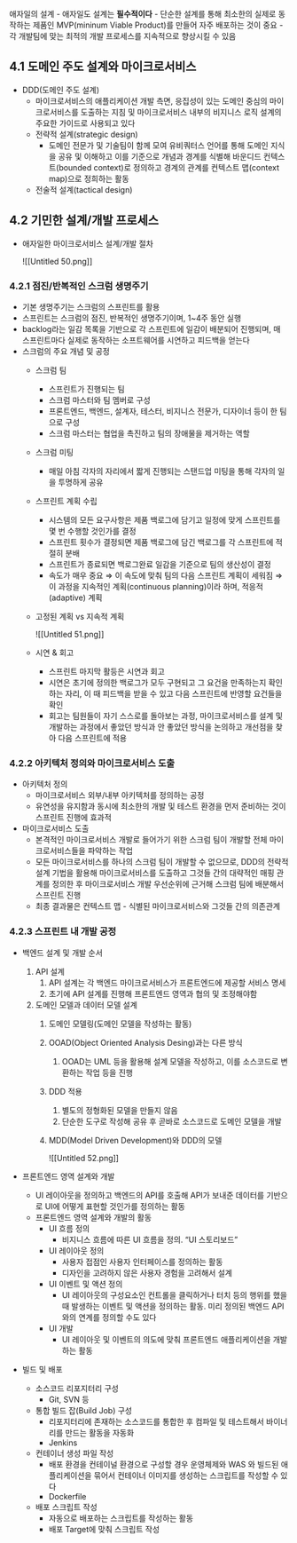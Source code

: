애자일의 설계
    - 애자일도 설계는 **필수적이다**
    - 단순한 설계를 통해 최소한의 실제로 동작하는 제품인 MVP(mininum Viable Product)를 만들어 자주 배포하는 것이 중요
    - 각 개발팀에 맞는 최적의 개발 프로세스를 지속적으로 향상시킬 수 있음

## 4.1 도메인 주도 설계와 마이크로서비스
- DDD(도메인 주도 설계)
    - 마이크로서비스의 애플리케이션 개발 측면, 응집성이 있는 도메인 중심의 마이크로서비스를 도출하는 지침 및 마이크로서비스 내부의 비지니스 로직 설계의 주요한 가이드로 사용되고 있다
    - 전략적 설계(strategic design)
        - 도메인 전문가 및 기술팀이 함께 모여 유비쿼터스 언어를 통해 도메인 지식을 공유 및 이해하고 이를 기준으로 개념과 경계를 식별해 바운디드 컨텍스트(bounded context)로 정의하고 경계의 관계를 컨텍스트 맵(context map)으로 정희하는 활동
    - 전술적 설계(tactical design)

## 4.2 기민한 설계/개발 프로세스

- 애자일한 마이크로서비스 설계/개발 절차
    
    ![[Untitled 50.png]]

### 4.2.1 점진/반복적인 스크럼 생명주기

- 기본 생명주기는 스크럼의 스프린트를 활용
- 스프린트는 스크럼의 점진, 반복적인 생명주기이며, 1~4주 동안 실행
- backlog라는 일감 목록을 기반으로 각 스프린트에 일감이 배분되어 진행되며, 매 스프린트마다 실제로 동작하는 소프트웨어를 시연하고 피드백을 얻는다
- 스크럼의 주요 개념 및 공정
    - 스크럼 팀
        - 스프린트가 진행되는 팀
        - 스크럼 마스터와 팀 멤버로 구성
        - 프론트엔드, 백엔드, 설계자, 테스터, 비지니스 전문가, 디자이너 등이 한 팀으로 구성
        - 스크럼 마스터는 협업을 촉진하고 팀의 장애물을 제거하는 역할
    - 스크럼 미팅
        - 매일 아침 각자의 자리에서 짧게 진행되는 스탠드업 미팅을 통해 각자의 일을 투명하게 공유
    - 스프린트 계획 수립
        - 시스템의 모든 요구사항은 제품 백로그에 담기고 일정에 맞게 스프린트를 몇 번 수행할 것인가를 결정
        - 스프린트 횟수가 결정되면 제품 백로그에 담긴 백로그를 각 스프린트에 적절히 분배
        - 스프린트가 종료되면 백로그완료 일감을 기준으로 팀의 생산성이 결정
        - 속도가 매우 중요 ⇒ 이 속도에 맞춰 팀의 다음 스프린트 계획이 세워짐 ⇒ 이 과정을 지속적인 계획(continuous planning)이라 하며, 적응적(adaptive) 계획
    - 고정된 계획 vs 지속적 계획
        
        ![[Untitled 51.png]]
        
    - 시연 & 회고
        - 스프린트 마지막 활등은 시연과 회고
        - 시연은 초기에 정의한 백로그가 모두 구현되고 그 요건을 만족하는지 확인하는 자리, 이 때 피드백을 받을 수 있고 다음 스프린트에 반영할 요건들을 확인
        - 회고는 팀원들이 자기 스스로를 돌아보는 과정, 마이크로서비스를 설계 및 개발하는 과정에서 좋았던 방식과 안 좋았던 방식을 논의하고 개선점을 찾아 다음 스프린트에 적용

### 4.2.2 아키텍처 정의와 마이크로서비스 도출

- 아키텍처 정의
    - 마이크로서비스 외부/내부 아키텍처를 정의하는 공정
    - 유연성을 유지함과 동시에 최소한의 개발 및 테스트 환경을 먼저 준비하는 것이 스프린트 진행에 효과적
- 마이크로서비스 도출
    - 본격적인 마이크로서비스 개발로 들어가기 위한 스크럼 팀이 개발할 전체 마이크로서비스들을 파악하는 작업
    - 모든 마이크로서비스를 하나의 스크럼 팀이 개발할 수 없으므로, DDD의 전략적 설계 기법을 활용해 마이크로서비스를 도출하고 그것들 간의 대략적인 매핑 관계를 정의한 후 마이크로서비스 개발 우선순위에 근거해 스크럼 팀에 배분해서 스프린트 진행
    - 최종 결과물은 컨텍스트 맵 - 식별된 마이크로서비스와 그것들 간의 의존관계

### 4.2.3 스프린트 내 개발 공정

- 백엔드 설계 및 개발 순서
    1. API 설계
        1. API 설계는 각 백엔드 마이크로서비스가 프론트엔드에 제공할 서비스 명세
        2. 초기에 API 설계를 진행해 프론트엔드 영역과 협의 및 조정해야함
    2. 도메인 모델과 데이터 모델 설계
        1. 도메인 모델링(도메인 모델을 작성하는 활동)
        2. OOAD(Object Oriented Analysis Desing)과는 다른 방식
            1. OOAD는 UML 등을 활용해 설계 모델을 작성하고, 이를 소스코드로 변환하는 작업 등을 진행
        3. DDD 적용
            1. 별도의 정형화된 모델을 만들지 않음
            2. 단순한 도구로 작성해 공유 후 곧바로 소스코드로 도메인 모델을 개발
        4. MDD(Model Driven Development)와 DDD의 모델
            
            ![[Untitled 52.png]]
            
- 프론트엔드 영역 설계와 개발
    - UI 레이아웃을 정의하고 백엔드의 API를 호출해 API가 보내준 데이터를 기반으로 UI에 어떻게 표현할 것인가를 정의하는 활동
    - 프론트엔드 영역 설계와 개발의 활동
        - UI 흐름 정의
            - 비지니스 흐름에 따른 UI 흐름을 정의. “UI 스토리보드”
        - UI 레이아웃 정의
            - 사용자 접점인 사용자 인터페이스를 정의하는 활동
            - 디자인을 고려하지 않은 사용자 경험을 고려해서 설계
        - UI 이벤트 및 액션 정의
            - UI 레이아웃의 구성요소인 컨트롤을 클릭하거나 터치 등의 행위를 했을 때 발생하는 이벤트 및 액션을 정의하는 활동. 미리 정의된 백엔드 API와의 연계를 정의할 수도 있다
        - UI 개발
            - UI 레이아웃 및 이벤트의 의도에 맞춰 프론트엔드 애플리케이션을 개발하는 활동
- 빌드 및 배포
    - 소스코드 리포지터리 구성
        - Git, SVN 등
    - 통합 빌드 잡(Build Job) 구성
        - 리포지터리에 존재하는 소스코드를 통합한 후 컴파일 및 테스트해서 바이너리를 만드는 활동을 자동화
        - Jenkins
    - 컨테이너 생성 파일 작성
        - 배포 환경을 컨테이널 환경으로 구성할 경우 운영체제와 WAS 와 빌드된 애플리케이션을 묶어서 컨테이너 이미지를 생성하는 스크립트를 작성할 수 있다
        - Dockerfile
    - 배포 스크립트 작성
        - 자동으로 배포하는 스크립트를 작성하는 활동
        - 배포 Target에 맞춰 스크립트 작성